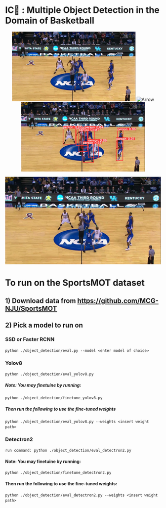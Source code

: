 # IC🫵 : Multiple Object Detection in the Domain of Basketball
<p align="center">
  <img src="input_example.jpg" alt="Image 1" width="400"/>
  <img src="https://raw.githubusercontent.com/Akayla-Hackson/ICU/main/path/to/arrow.png" alt="Arrow" width="100"/>
  <img src="prediction_example.jpg" alt="Image 2" width="400"/>
</p>


![Alt text](input_example.jpg)



# To run on the SportsMOT dataset
## 1) Download data from https://github.com/MCG-NJU/SportsMOT
## 2) Pick a model to run on
   ### SSD or Faster RCNN
   ``` python ./object_detection/eval.py --model <enter model of choice> ```
   ### Yolov8
   ``` python ./object_detection/eval_yolov8.py ```
   ##### Note: You may finetuine by running:
   ``` python ./object_detection/finetune_yolov8.py ```
   ##### Then run the following to use the fine-tuned weights
   ``` python ./object_detection/eval_yolov8.py --weights <insert weight path> ```
   ### Detectron2
   ``` run command: python ./object_detection/eval_detectron2.py ```
   #### Note: You may finetuine by running:
   ``` python ./object_detection/finetune_detectron2.py ```
   #### Then run the following to use the fine-tuned weights: 
   ``` python ./object_detection/eval_detectron2.py --weights <insert weight path> ```

   
